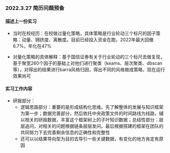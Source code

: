 ### 2022.3.27 简历问题预备

#### 描述上一份实习

- 当时在校经历：在校做过量化策略，具体策略是行业轮动三个标尺的因子策略：动量、拥挤度、离散度。目前已经投入资金在跑，2022年最大回撤6.7%，年化在47%

- 对量化策略的具体解释：基于国信证券有关于行业轮动的三个标尺去做复现，基于聚宽260个因子的基础上对他们进行聚类（keams、层次聚类、dbscan等），对得出的结果进行barra风格归因，得出不同的风格做成策略，现在运行效果尚可

#### 实习工作内容

- 研报部分：
  - 逻辑思路部分：重要的是形成结构化思维。先了解整体的发展与知识框架为第一步；数据完善部分，然后依托中央政策文件的时间路线为线路，辅以相关的研报数据，丰富这个框架树上的子叶知识数据；总结性部分：层层追问，对相关的问题根据链条层层发问。最后根据搭建的框架在团队的共同努力下去完善剩余信息的正确性和完整性
  - 还可以以结果导向型为目的去导引一些关键数据，有变化的地方肯定有原因